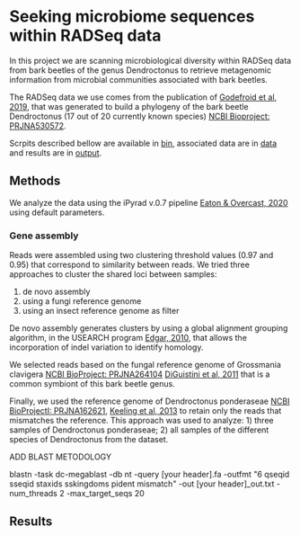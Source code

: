 # Seeking microbiome sequences within RADSeq data


In this project we are scanning microbiological diversity within RADSeq data from bark beetles of the genus Dendroctonus to retrieve metagenomic information from microbial communities associated with bark beetles.

The RADSeq data we use comes from the publication of [Godefroid et al, 2019](https://www.sciencedirect.com/science/article/abs/pii/S1055790319302441), that was generated to build a phylogeny of the bark beetle Dendroctonus (17 out of 20 currently known species) [NCBI Bioproject: PRJNA530572](https://www.ncbi.nlm.nih.gov/bioproject/?term=txid77165[Organism:noexp]).

Scrpits described bellow are available in [bin](https://github.com/daniel-acga/Metagenomics-RAD-Insect-/blob/master/bin/Holmes%202018%20R%20blast), associated data are in [data](link) and results are in [output](link).



## Methods

We analyze the data using the iPyrad v.0.7 pipeline [Eaton & Overcast, 2020](https://academic.oup.com/bioinformatics/article-abstract/36/8/25925697088) using default parameters.


### Gene assembly
Reads were assembled using two clustering threshold values (0.97 and 0.95) that correspond to similarity between reads. We tried three approaches to cluster the shared loci between samples:

1. de novo assembly
1. using a fungi reference genome
1. using an insect reference genome as filter

De novo assembly generates clusters by using a global alignment grouping algorithm, in the USEARCH program [Edgar, 2010](https://www.osti.gov/biblio/1137186), that allows the incorporation of indel variation to identify homology. 

We selected reads based on the fungal reference genome of Grossmania clavigera [NCBI BioProject: PRJNA264104](https://www.ncbi.nlm.nih.gov/bioproject/264104) [DiGuistini et al, 2011](https://www.pnas.org/content/108/6/2504.short) that is a common symbiont of this bark beetle genus. 

Finally, we used the reference genome of Dendroctonus ponderaseae  [NCBI BioProjectI: PRJNA162621](https://www.ncbi.nlm.nih.gov/bioproject/162621), [Keeling et al, 2013](https://genomebiology.biomedcentral.com/articles/10.1186/gb-2013-14-3-r27) to retain only the reads that mismatches the reference. This approach was used to analyze: 1) three samples of Dendroctonus ponderaseae; 2) all samples of the different species of Dendroctonus from the dataset.


ADD BLAST METODOLOGY

blastn -task dc-megablast -db nt -query [your header].fa -outfmt "6 qseqid sseqid staxids sskingdoms pident mismatch" -out [your header]_out.txt -num_threads 2  -max_target_seqs 20


## Results
